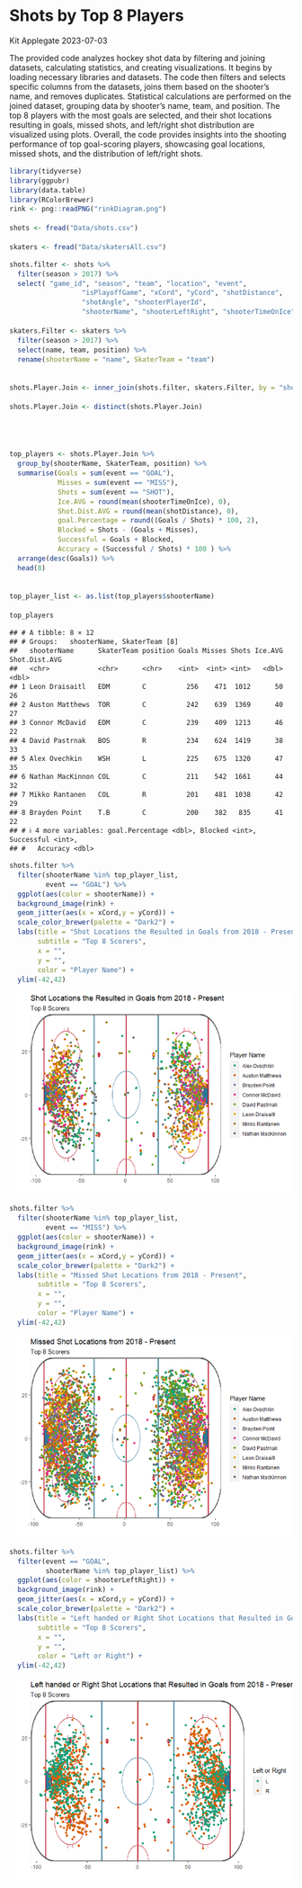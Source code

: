 Shots by Top 8 Players
================
Kit Applegate
2023-07-03

The provided code analyzes hockey shot data by filtering and joining
datasets, calculating statistics, and creating visualizations. It begins
by loading necessary libraries and datasets. The code then filters and
selects specific columns from the datasets, joins them based on the
shooter’s name, and removes duplicates. Statistical calculations are
performed on the joined dataset, grouping data by shooter’s name, team,
and position. The top 8 players with the most goals are selected, and
their shot locations resulting in goals, missed shots, and left/right
shot distribution are visualized using plots. Overall, the code provides
insights into the shooting performance of top goal-scoring players,
showcasing goal locations, missed shots, and the distribution of
left/right shots.

``` r
library(tidyverse)
library(ggpubr)
library(data.table)
library(RColorBrewer)
rink <- png::readPNG("rinkDiagram.png")

shots <- fread("Data/shots.csv")

skaters <- fread("Data/skatersAll.csv")
```

``` r
shots.filter <- shots %>%
  filter(season > 2017) %>%
  select( "game_id", "season", "team", "location", "event",
                  "isPlayoffGame", "xCord", "yCord", "shotDistance",
                  "shotAngle", "shooterPlayerId",
                  "shooterName", "shooterLeftRight", "shooterTimeOnIce") 

skaters.Filter <- skaters %>%
  filter(season > 2017) %>%
  select(name, team, position) %>%
  rename(shooterName = "name", SkaterTeam = "team")


shots.Player.Join <- inner_join(shots.filter, skaters.Filter, by = "shooterName")
  
shots.Player.Join <- distinct(shots.Player.Join)




top_players <- shots.Player.Join %>%
  group_by(shooterName, SkaterTeam, position) %>%
  summarise(Goals = sum(event == "GOAL"), 
            Misses = sum(event == "MISS"), 
            Shots = sum(event == "SHOT"), 
            Ice.AVG = round(mean(shooterTimeOnIce), 0), 
            Shot.Dist.AVG = round(mean(shotDistance), 0),
            goal.Percentage = round((Goals / Shots) * 100, 2), 
            Blocked = Shots - (Goals + Misses),
            Successful = Goals + Blocked, 
            Accuracy = (Successful / Shots) * 100 ) %>%
  arrange(desc(Goals)) %>%
  head(8)
 

top_player_list <- as.list(top_players$shooterName)

top_players
```

    ## # A tibble: 8 × 12
    ## # Groups:   shooterName, SkaterTeam [8]
    ##   shooterName      SkaterTeam position Goals Misses Shots Ice.AVG Shot.Dist.AVG
    ##   <chr>            <chr>      <chr>    <int>  <int> <int>   <dbl>         <dbl>
    ## 1 Leon Draisaitl   EDM        C          256    471  1012      50            26
    ## 2 Auston Matthews  TOR        C          242    639  1369      40            27
    ## 3 Connor McDavid   EDM        C          239    409  1213      46            22
    ## 4 David Pastrnak   BOS        R          234    624  1419      38            33
    ## 5 Alex Ovechkin    WSH        L          225    675  1320      47            35
    ## 6 Nathan MacKinnon COL        C          211    542  1661      44            32
    ## 7 Mikko Rantanen   COL        R          201    481  1038      42            29
    ## 8 Brayden Point    T.B        C          200    382   835      41            22
    ## # ℹ 4 more variables: goal.Percentage <dbl>, Blocked <int>, Successful <int>,
    ## #   Accuracy <dbl>

``` r
shots.filter %>%
  filter(shooterName %in% top_player_list, 
         event == "GOAL") %>%
  ggplot(aes(color = shooterName)) +
  background_image(rink) +
  geom_jitter(aes(x = xCord,y = yCord)) +
  scale_color_brewer(palette = "Dark2") + 
  labs(title = "Shot Locations the Resulted in Goals from 2018 - Present", 
       subtitle = "Top 8 Scorers",
       x = "",
       y = "", 
       color = "Player Name") +
  ylim(-42,42) 
```

![](README_files/figure-gfm/unnamed-chunk-1-1.png)<!-- -->

``` r
shots.filter %>%
  filter(shooterName %in% top_player_list, 
         event == "MISS") %>%
  ggplot(aes(color = shooterName)) +
  background_image(rink) +
  geom_jitter(aes(x = xCord,y = yCord)) +
  scale_color_brewer(palette = "Dark2") + 
  labs(title = "Missed Shot Locations from 2018 - Present", 
       subtitle = "Top 8 Scorers", 
       x = "", 
       y = "", 
       color = "Player Name") +
  ylim(-42,42)
```

![](README_files/figure-gfm/unnamed-chunk-2-1.png)<!-- -->

``` r
shots.filter %>%
  filter(event == "GOAL", 
         shooterName %in% top_player_list) %>%
  ggplot(aes(color = shooterLeftRight)) +
  background_image(rink) +
  geom_jitter(aes(x = xCord,y = yCord)) +
  scale_color_brewer(palette = "Dark2") + 
  labs(title = "Left handed or Right Shot Locations that Resulted in Goals from 2018 - Present", 
       subtitle = "Top 8 Scorers", 
       x = "", 
       y = "", 
       color = "Left or Right") +
  ylim(-42,42) 
```

![](README_files/figure-gfm/unnamed-chunk-3-1.png)<!-- -->
